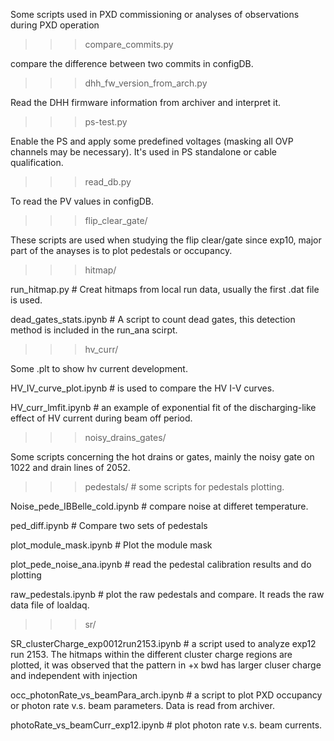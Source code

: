 Some scripts used in PXD commissioning or analyses of observations during PXD operation

>>> compare_commits.py

compare the difference between two commits in configDB.

>>> dhh_fw_version_from_arch.py

Read the DHH firmware information from archiver and interpret it.

>>> ps-test.py

Enable the PS and apply some predefined voltages (masking all OVP channels may be necessary). It's used in PS standalone or cable qualification.

>>> read_db.py

To read the PV values in configDB.


>>> flip_clear_gate/

These scripts are used when studying the flip clear/gate since exp10, major part of the anayses is to plot pedestals or occupancy. 


>>> hitmap/

run_hitmap.py # Creat hitmaps from local run data, usually the first .dat file is used. 

dead_gates_stats.ipynb # A script to count dead gates, this detection method is included in the run_ana scirpt.


>>> hv_curr/

Some .plt to show hv current development. 

HV_IV_curve_plot.ipynb # is used to compare the HV I-V curves.

HV_curr_lmfit.ipynb # an example of exponential fit of the discharging-like effect of HV current during beam off period.


>>> noisy_drains_gates/

Some scripts concerning the hot drains or gates, mainly the noisy gate on 1022 and drain lines of 2052.


>>> pedestals/  # some scripts for pedestals plotting.

Noise_pede_IBBelle_cold.ipynb # compare noise at differet temperature.

ped_diff.ipynb # Compare two sets of pedestals

plot_module_mask.ipynb # Plot the module mask

plot_pede_noise_ana.ipynb # read the pedestal calibration results and do plotting

raw_pedestals.ipynb # plot the raw pedestals and compare. It reads the raw data file of loaldaq.  


>>> sr/ 

SR_clusterCharge_exp0012run2153.ipynb # a script used to analyze exp12 run 2153. The hitmaps within the different cluster charge regions are plotted, it was observed that the pattern in +x bwd has larger cluser charge and independent with injection

occ_photonRate_vs_beamPara_arch.ipynb # a script to plot PXD occupancy or photon rate v.s. beam parameters. Data is read from archiver.

photoRate_vs_beamCurr_exp12.ipynb # plot photon rate v.s. beam currents.
